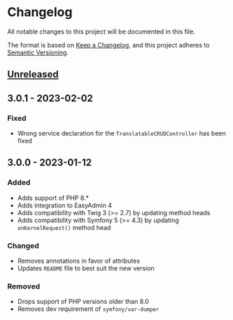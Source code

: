# Changelog

All notable changes to this project will be documented in this file.

The format is based on [Keep a Changelog](https://keepachangelog.com/en/1.0.0/),
and this project adheres to [Semantic Versioning](https://semver.org/spec/v2.0.0.html).

## [Unreleased]

## 3.0.1 - 2023-02-02

### Fixed

- Wrong service declaration for the `TranslatableCRUDController` has been fixed

## 3.0.0 - 2023-01-12

### Added

- Adds support of PHP 8.*
- Adds integration to EasyAdmin 4
- Adds compatibility with Twig 3 (>= 2.7) by updating method heads
- Adds compatibility with Symfony 5 (>= 4.3) by updating `onKernelRequest()` method head

### Changed

- Removes annotations in favor of attributes
- Updates `README` file to best suit the new version

### Removed

- Drops support of PHP versions older than 8.0
- Removes dev requirement of `symfony/var-dumper`

[Unreleased]: https://github.com/umanit/translation-bundle/compare/3.0.1...HEAD

[3.0.1]: https://github.com/umanit/translation-bundle/compare/3.0.0...3.0.1
